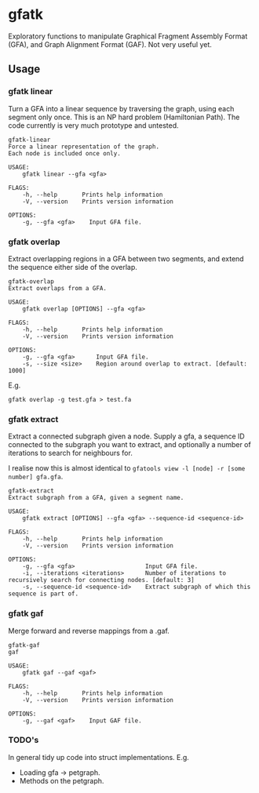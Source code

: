 # gfatk

Exploratory functions to manipulate Graphical Fragment Assembly Format (GFA), and Graph Alignment Format (GAF). Not very useful yet.

## Usage

### gfatk linear

Turn a GFA into a linear sequence by traversing the graph, using each segment only once. This is an NP hard problem (Hamiltonian Path). The code currently is very much prototype and untested.

```
gfatk-linear 
Force a linear representation of the graph.
Each node is included once only.

USAGE:
    gfatk linear --gfa <gfa>

FLAGS:
    -h, --help       Prints help information
    -V, --version    Prints version information

OPTIONS:
    -g, --gfa <gfa>    Input GFA file.
```

### gfatk overlap

Extract overlapping regions in a GFA between two segments, and extend the sequence either side of the overlap.

```
gfatk-overlap 
Extract overlaps from a GFA.

USAGE:
    gfatk overlap [OPTIONS] --gfa <gfa>

FLAGS:
    -h, --help       Prints help information
    -V, --version    Prints version information

OPTIONS:
    -g, --gfa <gfa>      Input GFA file.
    -s, --size <size>    Region around overlap to extract. [default: 1000]
```

E.g. 

`gfatk overlap -g test.gfa > test.fa`

### gfatk extract

Extract a connected subgraph given a node. Supply a gfa, a sequence ID connected to the subgraph you want to extract, and optionally a number of iterations to search for neighbours for.

I realise now this is almost identical to `gfatools view -l [node] -r [some number] gfa.gfa`.

```
gfatk-extract 
Extract subgraph from a GFA, given a segment name.

USAGE:
    gfatk extract [OPTIONS] --gfa <gfa> --sequence-id <sequence-id>

FLAGS:
    -h, --help       Prints help information
    -V, --version    Prints version information

OPTIONS:
    -g, --gfa <gfa>                    Input GFA file.
    -i, --iterations <iterations>      Number of iterations to recursively search for connecting nodes. [default: 3]
    -s, --sequence-id <sequence-id>    Extract subgraph of which this sequence is part of.
```

### gfatk gaf

Merge forward and reverse mappings from a .gaf.

```
gfatk-gaf 
gaf

USAGE:
    gfatk gaf --gaf <gaf>

FLAGS:
    -h, --help       Prints help information
    -V, --version    Prints version information

OPTIONS:
    -g, --gaf <gaf>    Input GAF file.
```

### TODO's

In general tidy up code into struct implementations. E.g.
- Loading gfa -> petgraph.
- Methods on the petgraph.